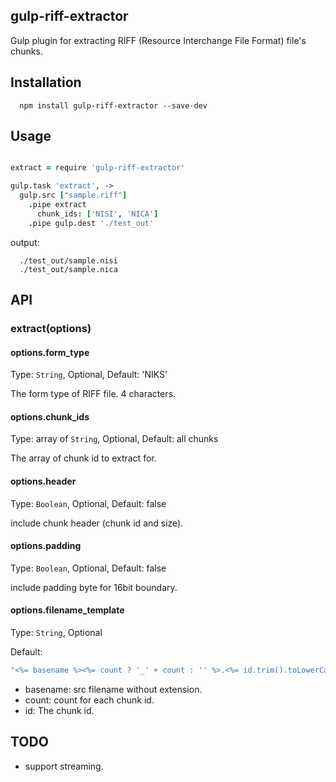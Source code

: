 ## gulp-riff-extractor

Gulp plugin for extracting RIFF (Resource Interchange File Format) file's chunks.

## Installation
```
  npm install gulp-riff-extractor --save-dev
```

## Usage

```coffeescript

extract = require 'gulp-riff-extractor'

gulp.task 'extract', ->
  gulp.src ["sample.riff"]
    .pipe extract
      chunk_ids: ['NISI', 'NICA']
    .pipe gulp.dest './test_out'
```

output:
```
  ./test_out/sample.nisi
  ./test_out/sample.nica
```




## API

### extract(options)

#### options.form_type
Type: `String`, Optional, Default: 'NIKS'

The form type of RIFF file. 4 characters.

#### options.chunk_ids
Type: array of  `String`, Optional, Default: all chunks

The array of chunk id to extract for.

#### options.header
Type: `Boolean`, Optional, Default: false

include chunk header (chunk id and size).

#### options.padding
Type: `Boolean`, Optional, Default: false

include padding byte for 16bit boundary.

#### options.filename_template
Type: `String`, Optional

Default:
```javascript
"<%= basename %><%= count ? '_' + count : '' %>.<%= id.trim().toLowerCase() %>"
```

- basename: src filename without extension.
- count: count for each chunk id. 
- id: The chunk id. 


## TODO
- support streaming.
